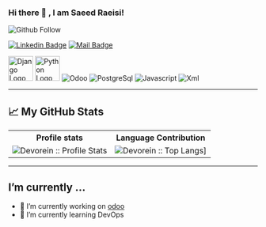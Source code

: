 ### Hi there 👋 , I am Saeed Raeisi!

![Github Follow](https://img.shields.io/github/followers/mobiniqow?style=social)

[![Linkedin Badge](https://img.shields.io/badge/LinkedIn-0077B5?style=for-the-badge&logo=linkedin&logoColor=white)](https://www.linkedin.com/in/mobiniqow) 
[![Mail Badge](https://img.shields.io/badge/Gmail-D14836?style=for-the-badge&logo=gmail&logoColor=white)](mailto:mobiniqow@gmail.com)


<img src="https://skillicons.dev/icons?i=django" alt="Django Logo" width="50" height="50"/> <img src="https://skillicons.dev/icons?i=python" alt="Python Logo" width="50" height="50"/> <img alt="Odoo" src="https://s10.gifyu.com/images/odoo.png"/> 
 <img alt="PostgreSql" src="https://img.icons8.com/color/48/000000/postgreesql.png" /> 
 <img alt="Javascript" src="https://img.icons8.com/color/50/000000/javascript.png" /> 
 <img alt="Xml" src="https://s10.gifyu.com/images/xml-vector-icon-removebg-preview-1.png" />


---

## &#x1f4c8; My GitHub Stats
<p align="center">
   <table>
      <tr>
       <th>Profile stats  </th>
       <th>Language Contribution</th>
     </tr>
      <tr>
       <td><img alt="Devorein :: Profile Stats" src="https://github-readme-stats.vercel.app/api?username=saeed-raeisi&show_icons=true&theme=radical"> </td>
       <td><img alt="Devorein :: Top Langs]" src="https://github-readme-stats.vercel.app/api/top-langs/?username=saeed-raeisi&langs_count=10&theme=merko&layout=compact&hide=html"> </td>
   </table>
</p>

---

## I’m currently ...

- 🔭 I’m currently working on [odoo](https://github.com/odoo/odoo)
- 🌱 I’m currently learning DevOps